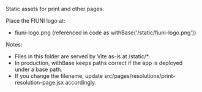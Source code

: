 Static assets for print and other pages.

Place the FIUNI logo at:

- fiuni-logo.png (referenced in code as withBase('/static/fiuni-logo.png'))

Notes:
- Files in this folder are served by Vite as-is at /static/*.
- In production, withBase keeps paths correct if the app is deployed under a base path.
- If you change the filename, update src/pages/resolutions/print-resolution-page.jsx accordingly.
